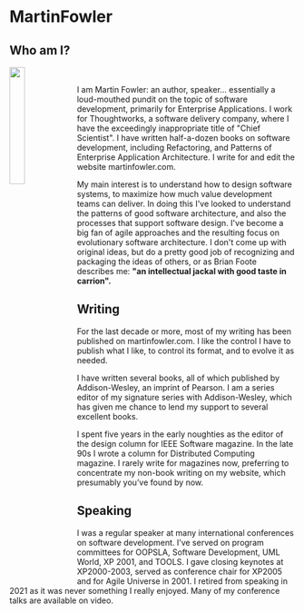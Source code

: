# MartinFowler

<h2>Who am I?</h2>
<img src="https://upload.wikimedia.org/wikipedia/commons/thumb/e/e2/Webysther_20150414193208_-_Martin_Fowler.jpg/200px-Webysther_20150414193208_-_Martin_Fowler.jpg" align="left" width="23%"> &nbsp;
<p>I am Martin Fowler: an author, speaker… essentially a loud-mouthed pundit on the
topic of software
development, primarily for Enterprise Applications. I work for Thoughtworks, a software delivery company,
where I have the exceedingly inappropriate title of "Chief Scientist". I have written half-a-dozen books on
software development, including Refactoring, and Patterns of Enterprise Application Architecture. I write
for and edit the website martinfowler.com.</p>
<p>My main interest is to understand how to design software systems, to maximize how
much value development
teams can deliver. In doing this I've looked to understand the patterns of good software architecture, and
also the processes that support software design. I've become a big fan of agile approaches and the resulting
focus on evolutionary software architecture. I don't come up with original ideas, but do a pretty good job
of recognizing and packaging the ideas of others, or as Brian Foote describes me: <b>"an intellectual jackal
with good taste in carrion".</b></p>
<h2>Writing</h2>
<p>For the last decade or more, most of my writing has been published on
martinfowler.com. I like the control I
have to publish what I like, to control its format, and to evolve it as needed. </p>
<p>I have written several books, all of which published by Addison-Wesley, an
imprint of Pearson. I am a series
editor of my signature series with Addison-Wesley, which has given me chance to lend my support to several
excellent books.</p>
<p>I spent five years in the early noughties as the editor of the design column for
IEEE Software magazine. In
the late 90s I wrote a column for Distributed Computing magazine. I rarely write for magazines now,
preferring to concentrate my non-book writing on my website, which presumably you’ve found by now.</p>
<h2>Speaking</h2>
<p>I was a regular speaker at many international conferences on software
development. I’ve served on program
committees for OOPSLA, Software Development, UML World, XP 2001, and TOOLS. I gave closing keynotes at
XP2000-2003, served as conference chair for XP2005 and for Agile Universe in 2001. I retired from speaking
in 2021 as it was never something I really enjoyed. Many of my conference talks are available on video.</p>
